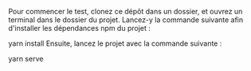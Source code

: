 
Pour commencer le test, clonez ce dépôt dans un dossier, et ouvrez un terminal dans le dossier du projet.
Lancez-y la commande suivante afin d'installer les dépendances npm du projet :

yarn install
Ensuite, lancez le projet avec la commande suivante :

yarn serve
